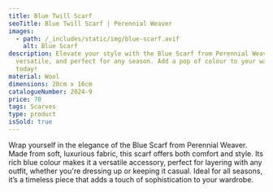 ```yaml
---
title: Blue Twill Scarf
seoTitle: Blue Twill Scarf | Perennial Weaver
images:
  - path: /_includes/static/img/blue-scarf.avif
    alt: Blue Scarf
description: Elevate your style with the Blue Scarf from Perennial Weaver. Soft,
  versatile, and perfect for any season. Add a pop of colour to your wardrobe
  today!
material: Wool
dimensions: 20cm x 16cm
catalogueNumber: 2024-9
price: 70
tags: Scarves
type: product
isSold: true
---
```

Wrap yourself in the elegance of the Blue Scarf from Perennial Weaver. Made from soft, luxurious fabric, this scarf offers both comfort and style. Its rich blue colour makes it a versatile accessory, perfect for layering with any outfit, whether you're dressing up or keeping it casual. Ideal for all seasons, it’s a timeless piece that adds a touch of sophistication to your wardrobe.
